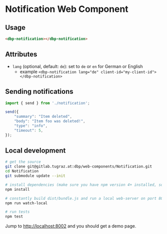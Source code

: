 # Notification Web Component

## Usage

```html
<dbp-notification></dbp-notification>
```

## Attributes

- `lang` (optional, default: `de`): set to `de` or `en` for German or English
    - example `<dbp-notification lang="de" client-id="my-client-id"></dbp-notification>`

## Sending notifications 

```javascript
import { send } from './notification';

send({
    "summary": "Item deleted",
    "body": "Item foo was deleted!",
    "type": "info",
    "timeout": 5,
});
``` 

## Local development

```bash
# get the source
git clone git@gitlab.tugraz.at:dbp/web-components/Notification.git
cd Notification
git submodule update --init

# install dependencies (make sure you have npm version 4+ installed, so symlinks to the git submodules are created automatically)
npm install

# constantly build dist/bundle.js and run a local web-server on port 8002 
npm run watch-local

# run tests
npm test
```

Jump to <http://localhost:8002> and you should get a demo page.
